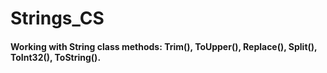 # Strings_CS


#### Working with String class methods: Trim(), ToUpper(), Replace(), Split(), ToInt32(), ToString().
